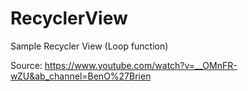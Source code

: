 # RecyclerView
Sample Recycler View (Loop function)

Source: https://www.youtube.com/watch?v=__OMnFR-wZU&ab_channel=BenO%27Brien
